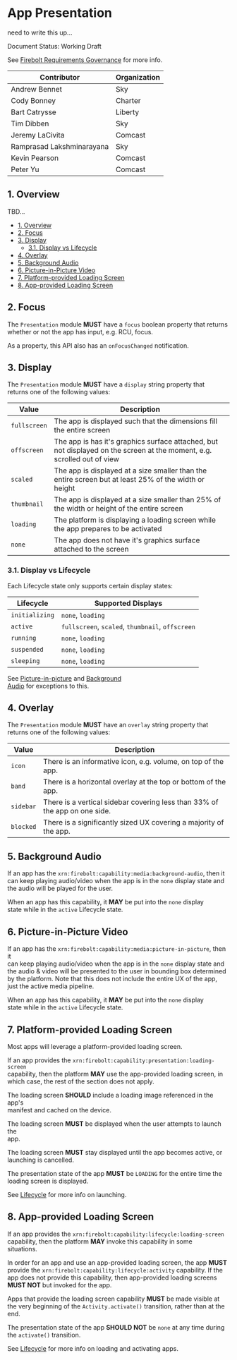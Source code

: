 

































# App Presentation
need to write this up...  

Document Status: Working Draft  

See [Firebolt Requirements Governance](../../governance.md) for more info.  

| Contributor               | Organization |
| ------------------------- | ------------ |
| Andrew Bennet             | Sky          |
| Cody Bonney               | Charter      |
| Bart Catrysse             | Liberty      |
| Tim Dibben                | Sky          |
| Jeremy LaCivita           | Comcast      |
| Ramprasad Lakshminarayana | Sky          |
| Kevin Pearson             | Comcast      |
| Peter Yu                  | Comcast      |


## 1. Overview
TBD...  

- [1. Overview](#1-overview)
- [2. Focus](#2-focus)
- [3. Display](#3-display)
  - [3.1. Display vs Lifecycle](#31-display-vs-lifecycle)
- [4. Overlay](#4-overlay)
- [5. Background Audio](#5-background-audio)
- [6. Picture-in-Picture Video](#6-picture-in-picture-video)
- [7. Platform-provided Loading Screen](#7-platform-provided-loading-screen)
- [8. App-provided Loading Screen](#8-app-provided-loading-screen)


## 2. Focus
The `Presentation` module **MUST** have a `focus` boolean property that returns 
  whether or not the app has input, e.g. RCU, focus.  

As a property, this API also has an `onFocusChanged` notification.  

## 3. Display
The `Presentation` module **MUST** have a `display` string property that  
returns one of the following values:  

| Value        | Description                                                                                                             |
|--------------|-------------------------------------------------------------------------------------------------------------------------|
| `fullscreen` | The app is displayed such that the dimensions fill the entire screen                                                    |
| `offscreen`  | The app is has it's graphics surface attached, but not displayed on the screen at the moment, e.g. scrolled out of view |
| `scaled`     | The app is displayed at a size smaller than the entire screen but at least 25% of the width or height                   |
| `thumbnail`  | The app is displayed at a size smaller than 25% of the width or height of the entire screen                             |
| `loading`    | The platform is displaying a loading screen while the app prepares to be activated                                      | 
| `none`       | The app does not have it's graphics surface attached to the screen                                                      |

### 3.1. Display vs Lifecycle
Each Lifecycle state only supports certain display states:  

| Lifecycle      | Supported Displays                               |
|----------------|--------------------------------------------------|
| `initializing` | `none`, `loading`                                |
| `active`       | `fullscreen`, `scaled`, `thumbnail`, `offscreen` |
| `running`      | `none`, `loading`                                |
| `suspended`    | `none`, `loading`                                |
| `sleeping`     | `none`, `loading`                                |

See [Picture-in-picture](#6-picture-in-picture-video) and [Background  
Audio](#5-background-audio) for exceptions to this.  

## 4. Overlay
The `Presentation` module **MUST** have an `overlay` string property that  
returns one of the following values:  

| Value     | Description                                                                |
|-----------|----------------------------------------------------------------------------|
| `icon`    | There is an informative icon, e.g. volume, on top of the app.              |
| `band`    | There is a horizontal overlay at the top or bottom of the app.             |
| `sidebar` | There is a vertical sidebar covering less than 33% of the app on one side. |
| `blocked` | There is a significantly sized UX covering a majority of the app.          |

## 5. Background Audio
If an app has the `xrn:firebolt:capability:media:background-audio`, then it can 
  keep playing audio/video when the app is in the `none` display state and  
the audio will be played for the user.  

When an app has this capability, it **MAY** be put into the `none` display  
state while in the `active` Lifecycle state.  

## 6. Picture-in-Picture Video
If an app has the `xrn:firebolt:capability:media:picture-in-picture`, then it  
can keep playing audio/video when the app is in the `none` display state and  
the audio & video will be presented to the user in bounding box determined by 
  the platform. Note that this does not include the entire UX of the app,  
just the active media pipeline.  

When an app has this capability, it **MAY** be put into the `none` display  
state while in the `active` Lifecycle state.  

## 7. Platform-provided Loading Screen
Most apps will leverage a platform-provided loading screen.  

If an app provides the `xrn:firebolt:capability:presentation:loading-screen`  
capability, then the platform **MAY** use the app-provided loading screen, in 
  which case, the rest of the section does not apply.  

The loading screen **SHOULD** include a loading image referenced in the app's  
manifest and cached on the device.  

The loading screen **MUST** be displayed when the user attempts to launch the  
app.  

The loading screen **MUST** stay displayed until the app becomes active, or  
launching is cancelled.  

The presentation state of the app **MUST** be `LOADING` for the entire time the 
  loading screen is displayed.  

See [Lifecycle](./index.md) for more info on launching.  

## 8. App-provided Loading Screen
If an app provides the `xrn:firebolt:capability:lifecycle:loading-screen`  
capability, then the platform **MAY** invoke this capability in some  
situations.  

In order for an app and use an app-provided loading screen, the app **MUST**  
provide the `xrn:firebolt:capability:lifecycle:activity` capability. If the  
app does not provide this capability, then app-provided loading screens  
**MUST NOT** but invoked for the app.  

Apps that provide the loading screen capability **MUST** be made visible at the 
  very beginning of the `Activity.activate()` transition, rather than at the  
end.  

The presentation state of the app **SHOULD NOT** be `none` at any time during  
the `activate()` transition.  

See [Lifecycle](./index.md) for more info on loading and activating apps.  
